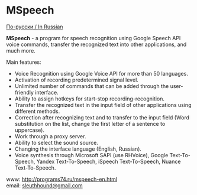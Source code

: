 # MSpeech

[По-русски / In Russian](README.ru.md)

<b>MSpeech</b> - a program for speech recognition using Google Speech API voice commands, transfer the recognized text into other applications, and much more.<br>

Main features:<br>
* Voice Recognition using Google Voice API for more than 50 languages.<br>
* Activation of recording predetermined signal level.<br>
* Unlimited number of commands that can be added through the user-friendly interface.<br>
* Ability to assign hotkeys for start-stop recording-recognition.<br>
* Transfer the recognized text in the input field of other applications using different methods.<br>
* Correction after recognizing text and to transfer to the input field (Word substitution on the list, change the first letter of a sentence to uppercase).<br>
* Work through a proxy server.<br>
* Ability to select the sound source.<br>
* Changing the interface language (English, Russian).<br>
* Voice synthesis through Microsoft SAPI (use RHVoice), Google Text-To-Speech, Yandex Text-To-Speech, iSpeech Text-To-Speech, Nuance Text-To-Speech.<br>

www: http://programs74.ru/mspeech-en.html<br>
email: sleuthhound@gmail.com
